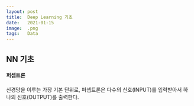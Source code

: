 ```yaml
---
layout: post
title:  Deep Learning 기초
date:   2021-01-15
image:  .png
tags:   Data
---
```

## NN 기초

#### 퍼셉트론
신경망을 이루는 가장 기본 단위로, 퍼셉트론은 다수의 신호(INPUT)를 입력받아서 하나의 신호(OUTPUT)를 출력한다.

